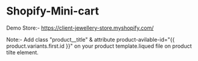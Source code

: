 # Shopify-Mini-cart
Demo Store:- https://client-jewellery-store.myshopify.com/

Note:- Add class "product__title" & attribute product-avilable-id="{{ product.variants.first.id }}" on your product template.liqued file on product tilte element.

